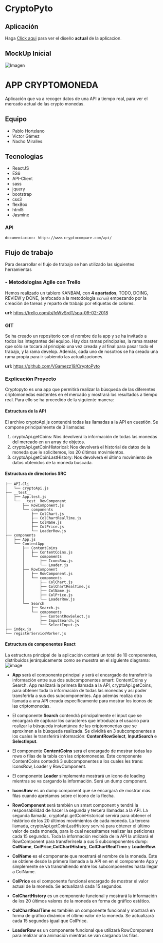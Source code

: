 # CryptoPyto

## Aplicación
Haga [Click aqui](http://cryptopyto.surge.sh/) para ver el diseño **actual** de la aplicacion.

## MockUp Inicial
![Imagen](https://github.com/VGamezz19/CryptoPyto/blob/vicBranch/design/mockUp.png)

# APP CRYPTOMONEDA
Aplicación que va a recoger datos de una API a tiempo real, para ver el mercado actual de las crypto monedas.

## Equipo
   - Pablo Hortelano
   - Victor Gámez
   - Nacho Miralles

## Tecnologias
   - ReactJS
   - ES6
   - API-Client
   - sass
   - jquery
   - bootstrap
   - css3
   - flexBox
   - html5
   - Jasmine

### API 
    documentacion: https://www.cryptocompare.com/api/

## Flujo de trabajo 
Para desarrollar el flujo de trabajo se han utilizado las siguientes herramientas
   


### - Metodologias Agile con Trello
Hemos realizado un tablero KANBAM, con **4 apartados**, TODO, DOING, REVIEW y DONE, (enfocado a la metodologia `Scrum`) empezando por la creación de tareas y reparto de trabajo
por etiquetas de colores.

 **url:** https://trello.com/b/foWvSrdT/spa-09-02-2018



### GIT
Se ha creado un repositorio con el nombre de la app y se ha invitado a todos los integrantes del equipo. Hay dos ramas principales,
la rama master que sólo se tocará al principio una vez creada y al final para pasar todo el trabajo, y la rama develop.
Además, cada uno de nosotros se ha creado una rama propia para ir subiendo las actualizaciones.


 **url:** https://github.com/VGamezz19/CryptoPyto


### Explicación Proyecto
Cryptopyto es una app que permitirá realizar la búsqueda de las diferentes criptomonedas existentes en el mercado y mostrará los resultados a tiempo real. Para ello se ha procedido de la siguiente manera:


#### Estructura de la API
El archivo cryptoApi.js contendrá todas las llamadas a la API en cuestión. Se compone principalmente de 3 llamadas:
1. cryptoApi.getCoins: Nos devolverá la información de todas las monedas del mercado en un array de objetos.
2. cryptoApi.getCoinHistorical: Nos devolverá el historial de datos de la moneda que le solicitemos, los 20 últimos movimientos.
3. cryptoApi.getCoinLastHistory: Nos devolverá el último movimiento de datos obtenidos de la moneda buscada.


#### Estructura de directorios SRC
```
├── API-Cli
│   └── cryptoApi.js
├── __test__
│   ├── App.test.js
│   └── __test__RowComponent
│       ├── RowComponent.js
│       └── components
│           ├── ColChart.js
│           ├── ColChartRealTime.js
│           ├── ColName.js
│           ├── ColPrice.js
│           └── LoaderRow.js
├── components
│   ├── App.js
│   └── ContentApp
│       ├── ContentCoins
│       │   ├── ContentCoins.js
│       │   └── components
│       │       ├── IconsRow.js
│       │       └── Loader.js
│       ├── RowComponent
│       │   ├── RowComponent.js
│       │   └── components
│       │       ├── ColChart.js
│       │       ├── ColChartRealTime.js
│       │       ├── ColName.js
│       │       ├── ColPrice.js
│       │       └── LoaderRow.js
│       └── Search
│           ├── Search.js
│           └── components
│               ├── ContentRowSelect.js
│               ├── InputSearch.js
│               └── SelectInput.js
├── index.js
└── registerServiceWorker.js
```

#### Estructura de componentes React
La estructura principal de la aplicación contará un total de 10 componentes, distribuidos jerárquicamente como se muestra en el siguiente diagrama:
![image](https://github.com/VGamezz19/CryptoPyto/blob/nachoreactdir/public/img/flow-hierarchy-components.png)

- **App** será el componente principal y será el encargado de transferir la información entre sus dos subcomponentes smart: ContentCoins y Search. App realizará la primera llamada a la API, cryptoApi.getCoins, para obtener toda la información de todas las monedas y así poder transferirla a sus dos subcomponentes. App además realiza otra llamada a una API creada específicamente para mostrar los iconos de las criptomonedas.

- El componente **Search** contendrá principalmente el input que se encargará de capturar los caracteres que introduzca el usuario para realizar la búsqueda instantánea de las criptomonedas que se aproximen a la búsqueda realizada. Se dividirá en 3 subcomponentes a los cuales le transferirá información: **ContentRowSelect**, **InputSearch** e **SelectInput**.

- El componente **ContentCoins** será el encargado de mostrar todas las rows o filas de la tabla con las criptomonedas. Este componente ContentCoins contedrá 3 subcomponentes a los cuales les trans: IconsRow, Loader y RowComponent.

- El componente **Loader** simplemente mostrará un icono de loading mientras se va cargando la información. Será un dump component.

- **IconsRow** es un dump component que se encargará de mostrar más filas cuando apretamos sobre el icono de la flecha.

- **RowComponent** será también un smart component y tendrá la responsabilidad de hacer la segunda y tercera llamadas a la API. La segunda llamada, cryptoApi.getCoinHistorical servirá para obtener el histórico de los 20 últimos movimientos de cada moneda. La tercera llamada, cryptoApi.getCoinLastHistory servirá para obtener el último valor de cada moneda, para lo cual necesitamos realizar las peticiones cada 15 segundos. Toda la información recibida de la API la utilizará el RowComponent para transferírsela a sus 5 subcomponentes dump: **ColName**, **ColPrice**,**ColChartHistory**, **ColChartRealTime** y **LoaderRow**.

- **ColName** es el componente que mostrará el nombre de la moneda. Éste se obtiene desde la primera llamada a la API en en el componente App y simplemente se va transmitiendo entre los subcomponentes hasta llegar a ColName.

- **ColPrice** es el componente funcional encargado de mostrar el valor actual de la moneda. Se actualizará cada 15 segundos.

- **ColChartHistory** es un componente funcional y mostrará la información de los 20 últimos valores de la moneda en forma de gráfico estático.

- **ColChartRealTime** es también un componente funcional y mostrará en forma de gráfico dinámico el último valor de la moneda. Se actualizará cada 15 segundos igual que ColPrice.

- **LoaderRow** es un componente funcional que utilizará RowComponent para realizar una animación mientras se van cargando las filas.